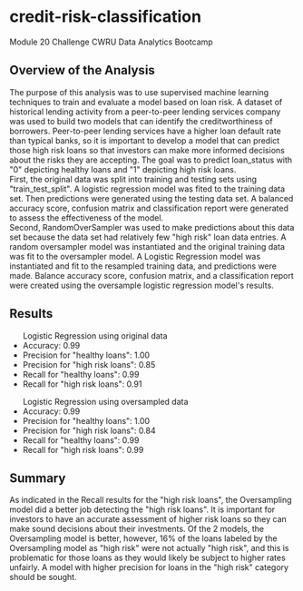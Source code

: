 # credit-risk-classification

Module 20 Challenge CWRU Data Analytics Bootcamp

## Overview of the Analysis

The purpose of this analysis was to use supervised machine learning techniques to train and evaluate a model based on loan risk. A dataset of historical lending activity from a peer-to-peer lending services company was used to build two models that can identify the creditworthiness of borrowers. Peer-to-peer lending services have a higher loan default rate than typical banks, so it is important to develop a model that can predict those high risk loans so that investors can make more informed decisions about the risks they are accepting. The goal was to predict loan_status with "0" depicting healthy loans and "1" depicting high risk loans.</br>
First, the original data was split into training and testing sets using "train_test_split". A logistic regression model was fited to the training data set. Then predictions were generated using the testing data set. A balanced accuracy score, confusion matrix and classification report were generated to assess the effectiveness of the model.</br>
Second, RandomOverSampler was used to make predictions about this data set because the data set had relatively few "high risk" loan data entries. A random oversampler model was instantiated and the original training data was fit to the oversampler model. A Logistic Regression model was instantiated and fit to the resampled training data, and predictions were made. Balance accuracy score, confusion matrix, and a classification report were created using the oversample logistic regression model's results.

## Results

<ul>Logistic Regression using original data</br>
<li>Accuracy: 0.99</li>
<li>Precision for "healthy loans": 1.00</li>
<li>Precision for "high risk loans": 0.85</li> 
<li>Recall for "healthy loans": 0.99</li>
<li>Recall for "high risk loans": 0.91</li></ul>
<ul>Logistic Regression using oversampled data</br>
<li>Accuracy: 0.99</li>
<li>Precision for "healthy loans": 1.00</li>
<li>Precision for "high risk loans": 0.84</li> 
<li>Recall for "healthy loans": 0.99</li>
<li>Recall for "high risk loans": 0.99</li></ul>

## Summary

As indicated in the Recall results for the "high risk loans", the Oversampling model did a better job detecting the "high risk loans". It is important for investors to have an accurate assessment of higher risk loans so they can make sound decisions about their investments. Of the 2 models, the Oversampling model is better, however, 16% of the loans labeled by the Oversampling model as "high risk" were not actually "high risk", and this is problematic for those loans as they would likely be subject to higher rates unfairly. A model with higher precision for loans in the "high risk" category should be sought.
